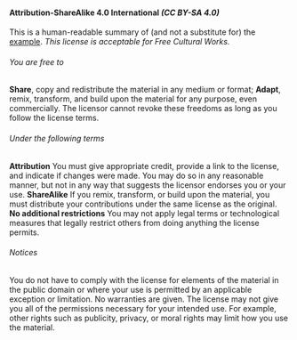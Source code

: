 #### Attribution-ShareAlike 4.0 International *(CC BY-SA 4.0)*

This is a human-readable summary of (and not a substitute for) the [example](http://http://creativecommons.org/licenses/by-sa/4.0/legalcode/ "See license ->").
*This license is acceptable for Free Cultural Works.*

###### You are free to

**Share**, copy and redistribute the material in any medium or format;
**Adapt**, remix, transform, and build upon the material for any purpose, even commercially.
The licensor cannot revoke these freedoms as long as you follow the license terms.

###### Under the following terms

**Attribution** You must give appropriate credit, provide a link to the license, and indicate if changes were made. You may do so in any reasonable manner, but not in any way that suggests the licensor endorses you or your use.
**ShareAlike** If you remix, transform, or build upon the material, you must distribute your contributions under the same license as the original.
**No additional restrictions** You may not apply legal terms or technological measures that legally restrict others from doing anything the license permits.

###### Notices

You do not have to comply with the license for elements of the material in the public domain or where your use is permitted by an applicable exception or limitation.
No warranties are given. The license may not give you all of the permissions necessary for your intended use. For example, other rights such as publicity, privacy, or moral rights may limit how you use the material.
